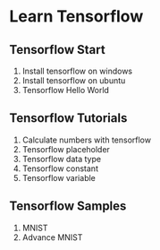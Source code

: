 # Learn Tensorflow

## Tensorflow Start

1. Install tensorflow on windows
2. Install tensorflow on ubuntu
3. Tensorflow Hello World

## Tensorflow Tutorials

1. Calculate numbers with tensorflow
2. Tensorflow placeholder
3. Tensorflow data type
4. Tensorflow constant
5. Tensorflow variable

## Tensorflow Samples

1. MNIST
2. Advance MNIST